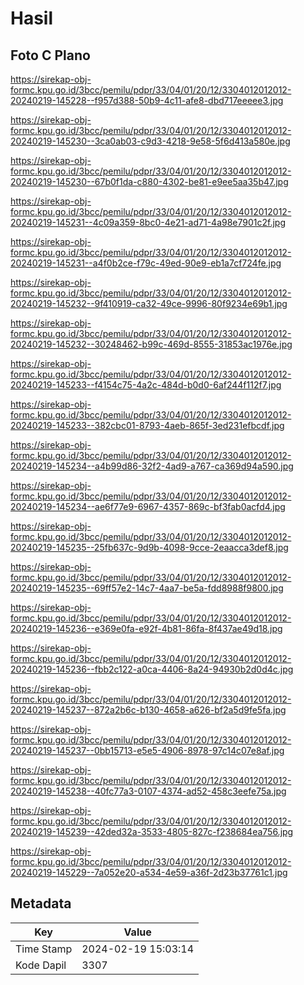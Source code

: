 # Hasil

## Foto C Plano

https://sirekap-obj-formc.kpu.go.id/3bcc/pemilu/pdpr/33/04/01/20/12/3304012012012-20240219-145228--f957d388-50b9-4c11-afe8-dbd717eeeee3.jpg

https://sirekap-obj-formc.kpu.go.id/3bcc/pemilu/pdpr/33/04/01/20/12/3304012012012-20240219-145230--3ca0ab03-c9d3-4218-9e58-5f6d413a580e.jpg

https://sirekap-obj-formc.kpu.go.id/3bcc/pemilu/pdpr/33/04/01/20/12/3304012012012-20240219-145230--67b0f1da-c880-4302-be81-e9ee5aa35b47.jpg

https://sirekap-obj-formc.kpu.go.id/3bcc/pemilu/pdpr/33/04/01/20/12/3304012012012-20240219-145231--4c09a359-8bc0-4e21-ad71-4a98e7901c2f.jpg

https://sirekap-obj-formc.kpu.go.id/3bcc/pemilu/pdpr/33/04/01/20/12/3304012012012-20240219-145231--a4f0b2ce-f79c-49ed-90e9-eb1a7cf724fe.jpg

https://sirekap-obj-formc.kpu.go.id/3bcc/pemilu/pdpr/33/04/01/20/12/3304012012012-20240219-145232--9f410919-ca32-49ce-9996-80f9234e69b1.jpg

https://sirekap-obj-formc.kpu.go.id/3bcc/pemilu/pdpr/33/04/01/20/12/3304012012012-20240219-145232--30248462-b99c-469d-8555-31853ac1976e.jpg

https://sirekap-obj-formc.kpu.go.id/3bcc/pemilu/pdpr/33/04/01/20/12/3304012012012-20240219-145233--f4154c75-4a2c-484d-b0d0-6af244f112f7.jpg

https://sirekap-obj-formc.kpu.go.id/3bcc/pemilu/pdpr/33/04/01/20/12/3304012012012-20240219-145233--382cbc01-8793-4aeb-865f-3ed231efbcdf.jpg

https://sirekap-obj-formc.kpu.go.id/3bcc/pemilu/pdpr/33/04/01/20/12/3304012012012-20240219-145234--a4b99d86-32f2-4ad9-a767-ca369d94a590.jpg

https://sirekap-obj-formc.kpu.go.id/3bcc/pemilu/pdpr/33/04/01/20/12/3304012012012-20240219-145234--ae6f77e9-6967-4357-869c-bf3fab0acfd4.jpg

https://sirekap-obj-formc.kpu.go.id/3bcc/pemilu/pdpr/33/04/01/20/12/3304012012012-20240219-145235--25fb637c-9d9b-4098-9cce-2eaacca3def8.jpg

https://sirekap-obj-formc.kpu.go.id/3bcc/pemilu/pdpr/33/04/01/20/12/3304012012012-20240219-145235--69ff57e2-14c7-4aa7-be5a-fdd8988f9800.jpg

https://sirekap-obj-formc.kpu.go.id/3bcc/pemilu/pdpr/33/04/01/20/12/3304012012012-20240219-145236--e369e0fa-e92f-4b81-86fa-8f437ae49d18.jpg

https://sirekap-obj-formc.kpu.go.id/3bcc/pemilu/pdpr/33/04/01/20/12/3304012012012-20240219-145236--fbb2c122-a0ca-4406-8a24-94930b2d0d4c.jpg

https://sirekap-obj-formc.kpu.go.id/3bcc/pemilu/pdpr/33/04/01/20/12/3304012012012-20240219-145237--872a2b6c-b130-4658-a626-bf2a5d9fe5fa.jpg

https://sirekap-obj-formc.kpu.go.id/3bcc/pemilu/pdpr/33/04/01/20/12/3304012012012-20240219-145237--0bb15713-e5e5-4906-8978-97c14c07e8af.jpg

https://sirekap-obj-formc.kpu.go.id/3bcc/pemilu/pdpr/33/04/01/20/12/3304012012012-20240219-145238--40fc77a3-0107-4374-ad52-458c3eefe75a.jpg

https://sirekap-obj-formc.kpu.go.id/3bcc/pemilu/pdpr/33/04/01/20/12/3304012012012-20240219-145239--42ded32a-3533-4805-827c-f238684ea756.jpg

https://sirekap-obj-formc.kpu.go.id/3bcc/pemilu/pdpr/33/04/01/20/12/3304012012012-20240219-145229--7a052e20-a534-4e59-a36f-2d23b37761c1.jpg


## Metadata

| Key        | Value               |
| ---------- | ------------------- |
| Time Stamp | 2024-02-19 15:03:14 |
| Kode Dapil | 3307                |



